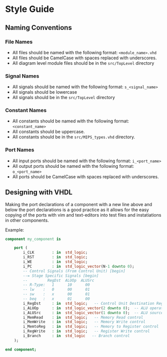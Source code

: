 # Style Guide

## Naming Conventions

### File Names

- All files should be named with the following format: `<module_name>.vhd`
- All files should be CamelCase with spaces replaced with underscores.
- All diagram level module files should be in the `src/TopLevel` directory

### Signal Names

- All signals should be named with the following format: `s_<signal_name>`
- All signals should be lowercase
- All signals should be in the `src/TopLevel` directory

### Constant Names

- All constants should be named with the following format: `<constant_name>`
- All constants should be uppercase.
- All constants should be in the `src/MIPS_types.vhd` directory.

### Port Names

- All input ports should be named with the following format: `i_<port_name>`
- All output ports should be named with the following format: `o_<port_name>`
- All ports should be CamelCase with spaces replaced with underscores.

## Designing with VHDL

Making the port declarations of a component with a new line above and below the port declarations is a good practice as it allows for the easy copying of the ports with vim and text-editors into test files and instatiations in other components.

Example:

```vhdl
component my_component is

    port (
        i_CLK        : in  std_logic;
        i_RST        : in  std_logic;
        i_WE         : in  std_logic;
        i_PC         : in  std_logic_vector(N-1 downto 0);
        -- Control Signals (From Control Unit) [begin]
        --= Stage Specific Signals [begin]
        --         RegDst  ALUOp  ALUSrc
        -- R-Type:   1      10      00
        -- lw    :   0      00      01
        -- sw    :   x      00      01
        -- beq   :   x      01      00
        i_RegDst     : in  std_logic;   -- Control Unit Destination Register
        i_ALUOp      : in  std_logic_vector(2 downto 0);  -- ALU operation from control unit.
        i_ALUSrc     : in  std_logic_vector(1 downto 0);  -- ALU source from control unit.
        i_MemRead    : in  std_logic;   -- Memory Read control
        i_MemWrite   : in  std_logic;   -- Memory Write control
        i_MemtoReg   : in  std_logic;   -- Memory to Register control
        i_RegWrite   : in  std_logic;   -- Register Write control
        i_Branch     : in  std_logic   -- Branch control
    );

end component;
```
